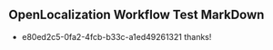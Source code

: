 ## OpenLocalization Workflow Test MarkDown
* e80ed2c5-0fa2-4fcb-b33c-a1ed49261321 thanks!

<!--HONumber=Dec16_HO1-->


